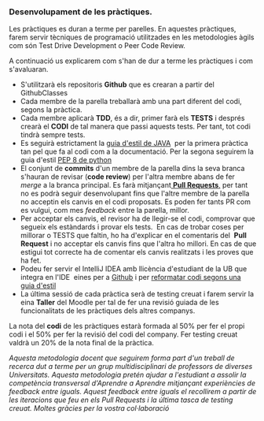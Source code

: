 ### Desenvolupament de les pràctiques.

Les pràctiques es duran a terme per parelles. En aquestes pràctiques, farem servir tècniques de programació utilitzades en les metodologies àgils com són Test Drive Development o Peer Code Review. 

A continuació us explicarem com s'han de dur a terme les pràctiques i com s'avaluaran.

*   S'utilitzarà els repositoris **Github** que es crearan a partir del GithubClasses
*   Cada membre de la parella treballarà amb una part diferent del codi, segons la pràctica.
*   Cada membre aplicarà **TDD**, és a dir, primer farà els **TESTS** i després crearà el **CODI** de tal manera que passi aquests tests. Per tant, tot codi tindrà sempre tests.
*   Es seguirà estrictament la [guia d'estil de JAVA](https://google.github.io/styleguide/javaguide.html)  per la primera pràctica tan pel que fa al codi com a la documentació. Per la segona seguirem la guia d'estil [PEP 8 de python](https://www.python.org/dev/peps/pep-0008/)
*   El conjunt de **commits** d'un membre de la parella dins la seva branca s'hauran de revisar (**code review**) per l'altra membre abans de fer _merge_ a la branca principal. Es farà mitjançant[ **Pull Requests**,](https://docs.github.com/en/github/collaborating-with-issues-and-pull-requests/proposing-changes-to-your-work-with-pull-requests) per tant no es podrà seguir desenvolupant fins que l'altre membre de la parella no acceptin els canvis en el codi proposats. Es poden fer tants PR com es vulgui, com mes _feedback_ entre la parella, millor.
*   Per acceptar els canvis, el revisor ha de llegir-se el codi, comprovar que segueix els estàndards i provar els tests.  En cas de trobar coses per millorar o TESTS que faltin, ho ha d'explicar en el comentaris del  **Pull Request** i no acceptar els canvis fins que l'altra ho millori. En cas de que estigui tot correcte ha de comentar els canvis realitzats i les proves que ha fet. 
*   Podeu fer servir el IntelliJ IDEA amb llicència d'estudiant de la UB que integra en l'IDE  eines per a [Github](https://www.jetbrains.com/help/idea/github.html) i per [reformatar codi segons una guia d'estil](https://medium.com/swlh/configuring-google-style-guide-for-java-for-intellij-c727af4ef248)
*   La última sessió de cada pràctica serà de testing creuat i farem servir la eina **Taller** del Moodle per tal de fer una revisió guiada de les funcionalitats de les pràctiques dels altres companys. 

La nota del **codi** de les pràctiques estarà formada al 50% per fer el propi codi i el 50% per fer la revisió del codi del company. Fer testing creuat valdrà un 20% de la nota final de la pràctica. 

_Aquesta metodologia docent que seguirem forma part d'un treball de recerca dut a terme per un grup multidisciplinari de professors de diverses Universitats. Aquesta metodologia pretén ajudar a l'estudiant a assolir la competència transversal d'Aprendre a Aprendre mitjançant experiències de feedback entre iguals. Aquest feedback entre iguals el recollirem a partir de les iteracions que feu en els Pull Requests i la última tasca de testing creuat. Moltes gràcies per la vostra col·laboració_
